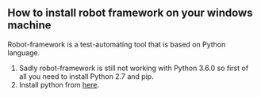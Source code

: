 ## How to install robot framework on your windows machine

Robot-framework is a test-automating tool that is based on Python language.

1. Sadly robot-framework is still not working with Python 3.6.0 so first of all you need to install Python 2.7 and pip.
  2. Install python from [here](https://www.python.org/downloads/).
